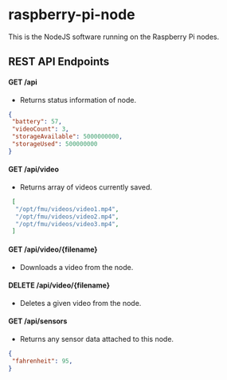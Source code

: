 # raspberry-pi-node
This is the NodeJS software running on the Raspberry Pi nodes.

## REST API Endpoints

#### GET /api
 - Returns status information of node.
 
 ```json
 {
  "battery": 57,
  "videoCount": 3,
  "storageAvailable": 5000000000,
  "storageUsed": 500000000
 }
  ```

#### GET /api/video
 - Returns array of videos currently saved.
```json
 [
  "/opt/fmu/videos/video1.mp4",
  "/opt/fmu/videos/video2.mp4",
  "/opt/fmu/videos/video3.mp4",
 ]
 ```
 
#### GET /api/video/{filename}
 - Downloads a video from the node.
 
#### DELETE /api/video/{filename}
 - Deletes a given video from the node.

#### GET /api/sensors
 - Returns any sensor data attached to this node.
 
 ```json
 {
  "fahrenheit": 95,
 }
  ```
 
